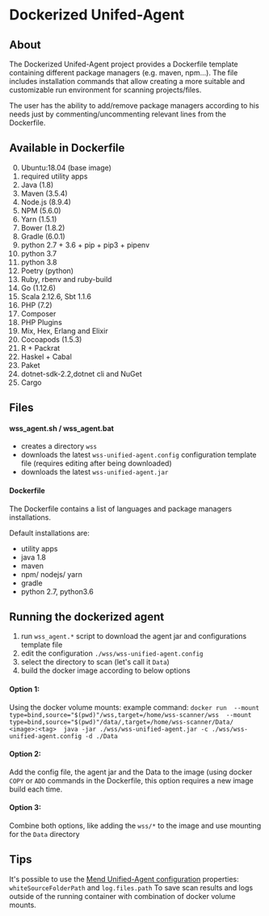 # Dockerized Unifed-Agent

## About
The Dockerized Unifed-Agent project provides a Dockerfile template containing different package managers (e.g. maven, npm...).
The file includes installation commands that allow creating a more suitable and customizable run environment for scanning projects/files.

The user has the ability to add/remove package managers according to his needs just by commenting/uncommenting 
relevant lines from the Dockerfile.

## Available in Dockerfile
0.  Ubuntu:18.04 (base image)
1.  required utility apps
2.  Java (1.8)
3.  Maven (3.5.4)
4.  Node.js (8.9.4)
5.  NPM (5.6.0)
6.  Yarn (1.5.1)
7.  Bower (1.8.2)
8.  Gradle (6.0.1)
9.  python 2.7 + 3.6 + pip + pip3 + pipenv
10. python 3.7
11. python 3.8
12. Poetry (python)
13. Ruby, rbenv and ruby-build
14. Go (1.12.6)
15. Scala 2.12.6, Sbt 1.1.6
16. PHP (7.2)
17. Composer
18. PHP Plugins
19. Mix, Hex, Erlang and Elixir
20. Cocoapods (1.5.3)
21. R + Packrat
22. Haskel + Cabal
23. Paket
24. dotnet-sdk-2.2,dotnet cli and NuGet
25. Cargo

## Files
#### wss_agent.sh / wss_agent.bat
- creates a directory `wss` 
- downloads the latest `wss-unified-agent.config` configuration template file (requires editing after being downloaded) 
- downloads the latest `wss-unified-agent.jar`

#### Dockerfile
The Dockerfile contains a list of languages and package managers installations.

Default installations are:
- utility apps
- java 1.8
- maven
- npm/ nodejs/ yarn
- gradle
- python 2.7, python3.6
 
## Running the dockerized agent
1. run `wss_agent.*` script to download the agent jar and configurations template file
2. edit the configuration `./wss/wss-unified-agent.config`
3. select the directory to scan (let's call it `Data`) 
4. build the docker image according to below options

#### Option 1: 
Using the docker volume mounts:
example command:
`docker run 
--mount type=bind,source="$(pwd)"/wss,target=/home/wss-scanner/wss 
--mount type=bind,source="$(pwd)"/data/,target=/home/wss-scanner/Data/ 
<image>:<tag> 
java -jar ./wss/wss-unified-agent.jar -c ./wss/wss-unified-agent.config -d ./Data`

#### Option 2: 
Add the config file, the agent jar and the Data to the image (using docker `COPY` or `ADD` commands in the Dockerfile, 
this option requires a new image build each time. 

#### Option 3:
Combine both options, like adding the `wss/*` to the image and use mounting for the `Data` directory
 

## Tips 
It's possible to use the [Mend Unified-Agent configuration](https://docs.mend.io/bundle/unified_agent/page/overview_of_the_unified_agent.html)
properties: `whiteSourceFolderPath` and `log.files.path` 
To save scan results and logs outside of the running container with combination of docker volume mounts.
